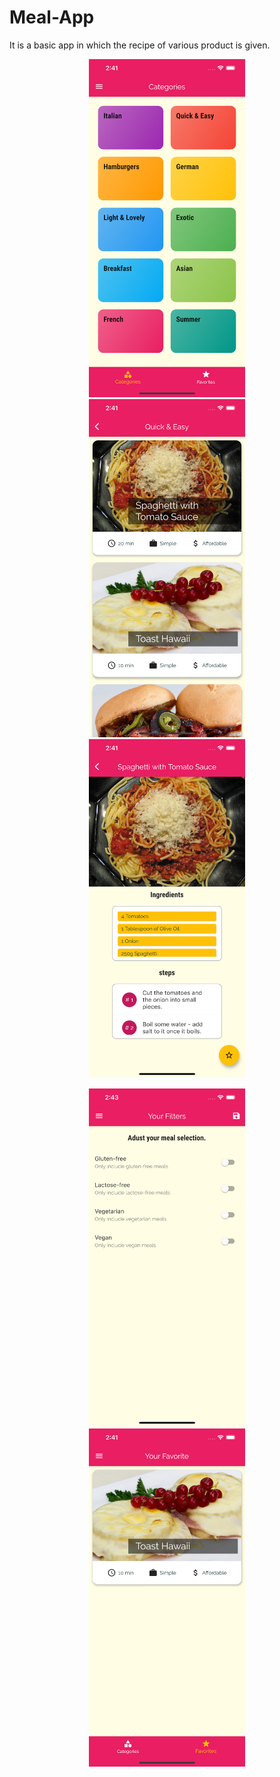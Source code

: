 # Meal-App
It is a basic app in which the recipe of various product is given.
<p align="center">
  <img src="Images/Homepage.png" width="250" title="Homepage" hspace="20">
  <img src="Images/Meals.png" width="250" alt="Meals" hspace="20">
  <img src="Images/Meal_details.png" width="250" title="Meal Details">
</p>
<p align="center">
  <img src="Images/Filters.png" width="250" title="Filters" hspace="20">
  <img src="Images/Favorite_Meals.png" width="250" alt="Favorite Meals" hspace="20">
</p>
